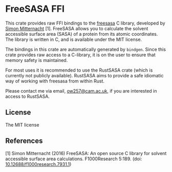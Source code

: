 # FreeSASA FFI

This crate provides raw FFI bindings to the [freesasa](https://freesasa.github.io/doxygen/index.html)
C library, developed by [Simon Mitternacht](https://github.com/mittinatten) \[1\]. FreeSASA allows
you to calculate the solvent accessible surface area (SASA) of a protein from its atomic
coordinates. The library is written in C, and is available under the MIT license.

The bindings in this crate are automatically generated by `bindgen`. Since this crate provides
raw access to a C-library, it is on the user to ensure that memory safety is maintained.

For most uses it is recommended to use the RustSASA crate (which is currently not publicly available).
RustSASA aims to provide a safe idiomatic way of working with freesasa from within Rust.

Please contact me via email, ow257@cam.ac.uk, if you are interested in access to RustSASA.

## License
The MIT license

## References
\[1\] Simon Mitternacht (2016) FreeSASA: An open source C library for solvent accessible
surface area calculations. F1000Research 5:189.
(doi: [10.12688/f1000research.7931.1](https://f1000research.com/articles/5-189))